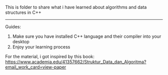 This is folder to share what i have learned about algorithms and data structures in C++

------------------------------
Guides:
1. Make sure you have installed C++ language and their compiler into your desktop
2. Enjoy your learning process

For the material, i got inspired by this book:
https://www.academia.edu/41357662/Struktur_Data_dan_Algoritma?email_work_card=view-paper